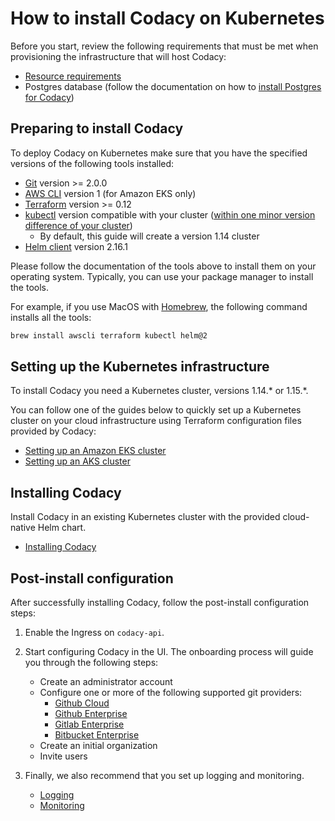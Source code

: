 # How to install Codacy on Kubernetes

Before you start, review the following requirements that must be met when provisioning the infrastructure that will host Codacy:

* [Resource requirements](resource-requirements.md)
* Postgres database (follow the documentation on how to [install Postgres for Codacy](https://support.codacy.com/hc/en-us/articles/360002902573-Installing-postgres-for-Codacy-Enterprise))

## Preparing to install Codacy

To deploy Codacy on Kubernetes make sure that you have the specified versions of the following tools installed:

* [Git](https://git-scm.com/book/en/v2/Getting-Started-Installing-Git) version >= 2.0.0
* [AWS CLI](https://docs.aws.amazon.com/cli/latest/userguide/install-cliv1.html) version 1 (for Amazon EKS only)
* [Terraform](https://learn.hashicorp.com/terraform/getting-started/install.html) version >= 0.12
* [kubectl](https://kubernetes.io/docs/tasks/tools/install-kubectl/) version compatible with your cluster ([within one minor version difference of your cluster](https://kubernetes.io/docs/tasks/tools/install-kubectl/#before-you-begin))
    * By default, this guide will create a version 1.14 cluster
* [Helm client](https://v2.helm.sh/docs/using_helm/#installing-helm) version 2.16.1

Please follow the documentation of the tools above to install them on your operating system. Typically, you can use your package manager to install the tools.

For example, if you use MacOS with [Homebrew](https://brew.sh), the following command installs all the tools:

```bash
brew install awscli terraform kubectl helm@2
```

## Setting up the Kubernetes infrastructure

To install Codacy you need a Kubernetes cluster, versions 1.14.\* or 1.15.\*.

You can follow one of the guides below to quickly set up a Kubernetes cluster on your cloud infrastructure using Terraform configuration files provided by Codacy:

* [Setting up an Amazon EKS cluster](infrastructure/eks-quickstart.md)
* [Setting up an AKS cluster](infrastructure/aks-quickstart.md)

## Installing Codacy

Install Codacy in an existing Kubernetes cluster with the provided cloud-native Helm chart.

* [Installing Codacy](install.md)

## Post-install configuration

After successfully installing Codacy, follow the post-install configuration steps:

1. Enable the Ingress on `codacy-api`.

1. Start configuring Codacy in the UI. The onboarding process will guide you through the following steps:

    * Create an administrator account
    * Configure one or more of the following supported git providers:
        * [Github Cloud](configuration/git-providers/github-cloud.md)
        * [Github Enterprise](configuration/git-providers/github-enterprise.md)
        * [Gitlab Enterprise](configuration/git-providers/gitlab-enterprise.md)
        * [Bitbucket Enterprise](configuration/git-providers/bitbucket-enterprise.md)
    * Create an initial organization
    * Invite users

1. Finally, we also recommend that you set up logging and monitoring.

    * [Logging](configuration/logging.md)
    * [Monitoring](configuration/monitoring.md)
